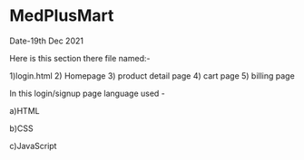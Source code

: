 

# MedPlusMart
Date-19th Dec 2021

Here is this section there file named:-

1)login.html
2) Homepage
3) product detail page
4) cart page
5) billing page

In this login/signup page language used -

a)HTML

b)CSS

c)JavaScript




